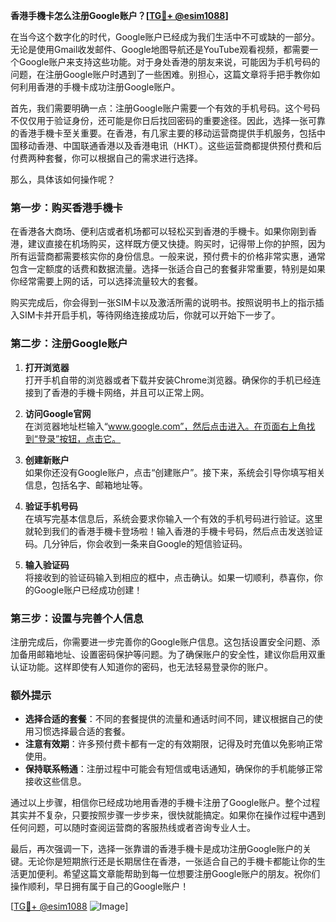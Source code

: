 **香港手機卡怎么注册Google账户？[[TG💪+ @esim1088](https://t.me/s/esim1088)]**

在当今这个数字化的时代，Google账户已经成为我们生活中不可或缺的一部分。无论是使用Gmail收发邮件、Google地图导航还是YouTube观看视频，都需要一个Google账户来支持这些功能。对于身处香港的朋友来说，可能因为手机号码的问题，在注册Google账户时遇到了一些困难。别担心，这篇文章将手把手教你如何利用香港的手機卡成功注册Google账户。

首先，我们需要明确一点：注册Google账户需要一个有效的手机号码。这个号码不仅仅用于验证身份，还可能是你日后找回密码的重要途径。因此，选择一张可靠的香港手機卡至关重要。在香港，有几家主要的移动运营商提供手机服务，包括中国移动香港、中国联通香港以及香港电讯（HKT）。这些运营商都提供预付费和后付费两种套餐，你可以根据自己的需求进行选择。

那么，具体该如何操作呢？

### 第一步：购买香港手機卡

在香港各大商场、便利店或者机场都可以轻松买到香港的手機卡。如果你刚到香港，建议直接在机场购买，这样既方便又快捷。购买时，记得带上你的护照，因为所有运营商都需要核实你的身份信息。一般来说，预付费卡的价格非常实惠，通常包含一定额度的话费和数据流量。选择一张适合自己的套餐非常重要，特别是如果你经常需要上网的话，可以选择流量较大的套餐。

购买完成后，你会得到一张SIM卡以及激活所需的说明书。按照说明书上的指示插入SIM卡并开启手机，等待网络连接成功后，你就可以开始下一步了。

### 第二步：注册Google账户

1. **打开浏览器**  
   打开手机自带的浏览器或者下载并安装Chrome浏览器。确保你的手机已经连接到了香港的手機卡网络，并且可以正常上网。

2. **访问Google官网**  
   在浏览器地址栏输入“www.google.com”，然后点击进入。在页面右上角找到“登录”按钮，点击它。

3. **创建新账户**  
   如果你还没有Google账户，点击“创建账户”。接下来，系统会引导你填写相关信息，包括名字、邮箱地址等。

4. **验证手机号码**  
   在填写完基本信息后，系统会要求你输入一个有效的手机号码进行验证。这里就轮到我们的香港手機卡登场啦！输入香港的手機卡号码，然后点击发送验证码。几分钟后，你会收到一条来自Google的短信验证码。

5. **输入验证码**  
   将接收到的验证码输入到相应的框中，点击确认。如果一切顺利，恭喜你，你的Google账户已经成功创建！

### 第三步：设置与完善个人信息

注册完成后，你需要进一步完善你的Google账户信息。这包括设置安全问题、添加备用邮箱地址、设置密码保护等问题。为了确保账户的安全性，建议你启用双重认证功能。这样即使有人知道你的密码，也无法轻易登录你的账户。

### 额外提示

- **选择合适的套餐**：不同的套餐提供的流量和通话时间不同，建议根据自己的使用习惯选择最合适的套餐。
- **注意有效期**：许多预付费卡都有一定的有效期限，记得及时充值以免影响正常使用。
- **保持联系畅通**：注册过程中可能会有短信或电话通知，确保你的手机能够正常接收这些信息。

通过以上步骤，相信你已经成功地用香港的手機卡注册了Google账户。整个过程其实并不复杂，只要按照步骤一步步来，很快就能搞定。如果你在操作过程中遇到任何问题，可以随时查阅运营商的客服热线或者咨询专业人士。

最后，再次强调一下，选择一张靠谱的香港手機卡是成功注册Google账户的关键。无论你是短期旅行还是长期居住在香港，一张适合自己的手機卡都能让你的生活更加便利。希望这篇文章能帮助到每一位想要注册Google账户的朋友。祝你们操作顺利，早日拥有属于自己的Google账户！

[[TG💪+ @esim1088](https://t.me/s/esim1088) ![Image](https://i.postimg.cc/4NQfJmqS/Snipaste-2025-05-13-00-14-12.png)]